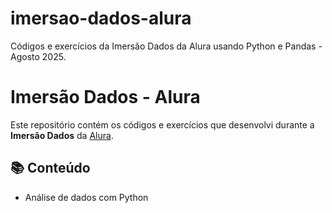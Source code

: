 # imersao-dados-alura
Códigos e exercícios da Imersão Dados da Alura usando Python e Pandas - Agosto 2025.
# Imersão Dados - Alura

Este repositório contém os códigos e exercícios que desenvolvi durante a **Imersão Dados** da [Alura](https://www.alura.com.br/).

## 📚 Conteúdo

- Análise de dados com Python
